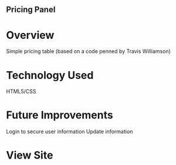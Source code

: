 ## Pricing Panel
# Overview
Simple pricing table (based on a code penned by Travis Williamson)
# Technology Used
HTML5/CSS
# Future Improvements
Login to secure user information
Update information
# View Site